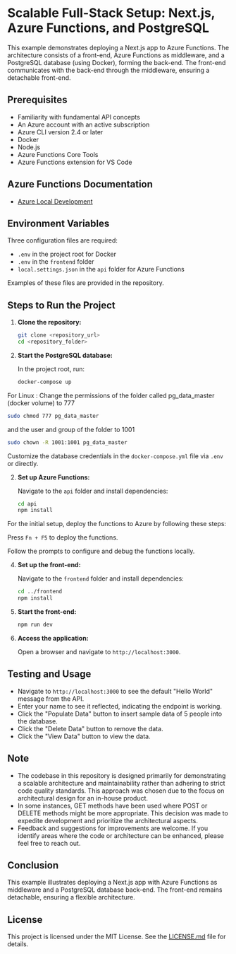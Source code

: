 # Scalable Full-Stack Setup: Next.js, Azure Functions, and PostgreSQL

This example demonstrates deploying a Next.js app to Azure Functions. The architecture consists of a front-end, Azure Functions as middleware, and a PostgreSQL database (using Docker), forming the back-end. The front-end communicates with the back-end through the middleware, ensuring a detachable front-end.

## Prerequisites

- Familiarity with fundamental API concepts
- An Azure account with an active subscription
- Azure CLI version 2.4 or later
- Docker
- Node.js
- Azure Functions Core Tools
- Azure Functions extension for VS Code

## Azure Functions Documentation

- [Azure Local Development](https://learn.microsoft.com/en-us/azure/azure-functions/create-first-function-vs-code-typescript?source=recommendations&pivots=nodejs-model-v4)

## Environment Variables

Three configuration files are required:

- `.env` in the project root for Docker
- `.env` in the `frontend` folder
- `local.settings.json` in the `api` folder for Azure Functions

Examples of these files are provided in the repository.

## Steps to Run the Project

1. **Clone the repository:**

   ```bash
   git clone <repository_url>
   cd <repository_folder>
   ```

2. **Start the PostgreSQL database:**

   In the project root, run:

   ```bash
   docker-compose up
   ```

 For Linux :
   Change the permissions of the folder called pg_data_master (docker volume) to 777
   ```bash
   sudo chmod 777 pg_data_master
   ```
   and the user and group of the folder to 1001
   ```bash
   sudo chown -R 1001:1001 pg_data_master
   ```

   Customize the database credentials in the `docker-compose.yml` file via `.env` or directly.

2. **Set up Azure Functions:**

   Navigate to the `api` folder and install dependencies:

   ```bash
   cd api
   npm install
   ```

For the initial setup, deploy the functions to Azure by following these steps:

 Press `Fn + F5` to deploy the functions.


   Follow the prompts to configure and debug the functions locally.

4. **Set up the front-end:**

   Navigate to the `frontend` folder and install dependencies:

   ```bash
   cd ../frontend
   npm install
   ```

5. **Start the front-end:**

   ```bash
   npm run dev
   ```

6. **Access the application:**

   Open a browser and navigate to `http://localhost:3000`.

## Testing and Usage

- Navigate to `http://localhost:3000` to see the default "Hello World" message from the API.
- Enter your name to see it reflected, indicating the endpoint is working.
- Click the "Populate Data" button to insert sample data of 5 people into the database.
- Click the "Delete Data" button to remove the data.
- Click the "View Data" button to view the data.

## Note

- The codebase in this repository is designed primarily for demonstrating a scalable architecture and maintainability rather than adhering to strict code quality standards. This approach was chosen due to the focus on architectural design for an in-house product.
- In some instances, GET methods have been used where POST or DELETE methods might be more appropriate. This decision was made to expedite development and prioritize the architectural aspects.
- Feedback and suggestions for improvements are welcome. If you identify areas where the code or architecture can be enhanced, please feel free to reach out.

## Conclusion

This example illustrates deploying a Next.js app with Azure Functions as middleware and a PostgreSQL database back-end. The front-end remains detachable, ensuring a flexible architecture.

## License

This project is licensed under the MIT License. See the [LICENSE.md](LICENSE.md) file for details.
